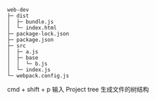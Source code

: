 
```
web-dev
├─ dist
│  ├─ bundle.js
│  └─ index.html
├─ package-lock.json
├─ package.json
├─ src
│  ├─ a.js
│  ├─ base
│  │  └─ b.js
│  └─ index.js
└─ webpack.config.js

```

cmd + shift + p
输入 Project tree
生成文件的树结构
